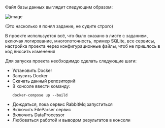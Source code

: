Файл базы данных выглядит следующим образом:

![image](https://github.com/Odinson137/XmlProcessing_test_company_project/assets/87028237/75b80819-226a-42ca-ba8e-1957fee860fe)

(Это насколько я понял задание, не судите строго)

В проекте используется всё, что было сказано в листе с заданием, включая логирование, многопоточность, пример SQLite, все сервисы, настройка проекта через конфигурационные файлы, чтоб не пришлось в код вносить изменения

Для запуска проекта необходимдо сделать следующие шаги:
- Установить Docker
- Запусить Docker
- Скачать данный репозиторий
- В консоле ввести команду:
  ```
  docker-compose up --build
  ```
- Дождаться, пока сервис RabbitMq запуститься
- Включить FileParser сервис
- Включить DataProcessor
- Любоваться работой и выводом результатов в консоли

